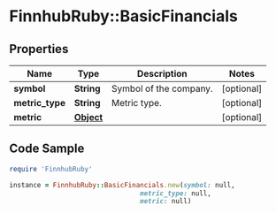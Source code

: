 # FinnhubRuby::BasicFinancials

## Properties

Name | Type | Description | Notes
------------ | ------------- | ------------- | -------------
**symbol** | **String** | Symbol of the company. | [optional] 
**metric_type** | **String** | Metric type. | [optional] 
**metric** | [**Object**](.md) |  | [optional] 

## Code Sample

```ruby
require 'FinnhubRuby'

instance = FinnhubRuby::BasicFinancials.new(symbol: null,
                                 metric_type: null,
                                 metric: null)
```


